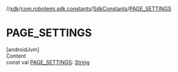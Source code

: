 //[sdk](../../../index.md)/[com.robotemi.sdk.constants](../index.md)/[SdkConstants](index.md)/[PAGE_SETTINGS](-p-a-g-e_-s-e-t-t-i-n-g-s.md)



# PAGE_SETTINGS  
[androidJvm]  
Content  
const val [PAGE_SETTINGS](-p-a-g-e_-s-e-t-t-i-n-g-s.md): [String](https://kotlinlang.org/api/latest/jvm/stdlib/kotlin/-string/index.html)  



